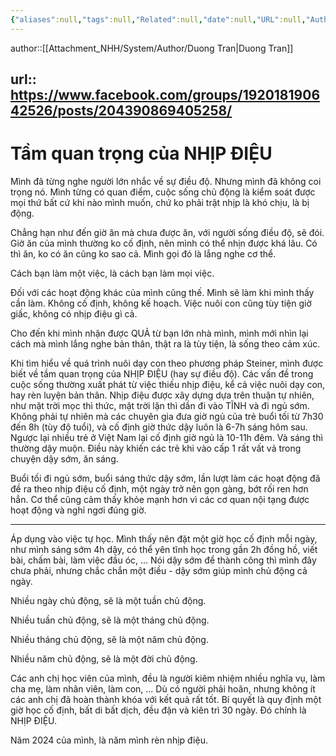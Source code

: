 ```yaml
---
{"aliases":null,"tags":null,"Related":null,"date":null,"URL":null,"Author":"Duong Tran","dg-publish":true,"permalink":"/People/Tầm quan trọng của NHỊP ĐIỆU/","dgPassFrontmatter":true,"noteIcon":"2","created":"2023-12-25T17:43:25.264+07:00","updated":"2023-12-27T13:31:56.651+07:00"}
---
```


author::[[Attachment_NHH/System/Author/Duong Tran\|Duong Tran]]  
 
url::  https://www.facebook.com/groups/192018190642526/posts/204390869405258/
---
# Tầm quan trọng của NHỊP ĐIỆU


Mình đã từng nghe người lớn nhắc về sự điều độ. Nhưng mình đã không coi trọng nó. Mình từng có quan điểm, cuộc sống chủ động là kiểm soát được mọi thứ bất cứ khi nào mình muốn, chứ ko phải trật nhịp là khó chịu, là bị động.

Chẳng hạn như đến giờ ăn mà chưa được ăn, với người sống điều độ, sẽ đói. Giờ ăn của mình thường ko cố định, nên mình có thể nhịn được khá lâu. Có thì ăn, ko có ăn cũng ko sao cả. Mình gọi đó là lắng nghe cơ thể.

Cách bạn làm một việc, là cách bạn làm mọi việc.

Đối với các hoạt động khác của mình cũng thế. Mình sẽ làm khi mình thấy cần làm. Không cố định, không kế hoạch. Việc nuôi con cũng tùy tiện giờ giấc, không có nhịp điệu gì cả.

Cho đến khi mình nhận được QUẢ từ bạn lớn nhà mình, mình mới nhìn lại cách mà mình lắng nghe bản thân, thật ra là tùy tiện, là sống theo cảm xúc.

Khi tìm hiểu về quá trình nuôi dạy con theo phương pháp Steiner, mình được biết về tầm quan trọng của NHỊP ĐIỆU (hay sự điều độ). Các vấn đề trong cuộc sống thường xuất phát từ việc thiếu nhịp điệu, kể cả việc nuôi dạy con, hay rèn luyện bản thân. Nhịp điệu được xây dựng dựa trên thuận tự nhiên, như mặt trời mọc thì thức, mặt trời lặn thì dần đi vào TĨNH và đi ngủ sớm. Không phải tự nhiên mà các chuyên gia đưa giờ ngủ của trẻ buổi tối từ 7h30 đến 8h (tùy độ tuổi), và cố định giờ thức dậy luôn là 6-7h sáng hôm sau. Ngược lại nhiều trẻ ở Việt Nam lại cố định giờ ngủ là 10-11h đêm. Và sáng thì thường dậy muộn. Điều này khiến các trẻ khi vào cấp 1 rất vất vả trong chuyện dậy sớm, ăn sáng.

Buổi tối đi ngủ sớm, buổi sáng thức dậy sớm, lần lượt làm các hoạt động đã đề ra theo nhịp điệu cố định, một ngày trở nên gọn gàng, bớt rối ren hơn hẳn. Cơ thể cũng cảm thấy khỏe mạnh hơn vì các cơ quan nội tạng được hoạt động và nghỉ ngơi đúng giờ.

---

Áp dụng vào việc tự học. Mình thấy nên đặt một giờ học cố định mỗi ngày, như mình sáng sớm 4h dậy, có thể yên tĩnh học trong gần 2h đồng hồ, viết bài, chấm bài, làm việc đầu óc, ... Nói dậy sớm để thành công thì mình đây chưa phải, nhưng chắc chắn một điều - dậy sớm giúp mình chủ động cả ngày.

Nhiều ngày chủ động, sẽ là một tuần chủ động.

Nhiều tuần chủ động, sẽ là một tháng chủ động.

Nhiều tháng chủ động, sẽ là một năm chủ động.

Nhiều năm chủ động, sẽ là một đời chủ động.

Các anh chị học viên của mình, đều là người kiêm nhiệm nhiều nghĩa vụ, làm cha mẹ, làm nhân viên, làm con, ... Dù có người phải hoãn, nhưng không ít các anh chị đã hoàn thành khóa với kết quả rất tốt. Bí quyết là quy định một giờ học cố định, bất di bất dịch, đều đặn và kiên trì 30 ngày. Đó chính là NHỊP ĐIỆU.

Năm 2024 của mình, là năm mình rèn nhịp điệu.